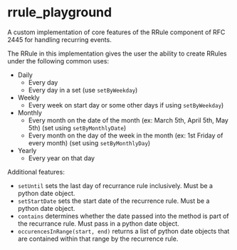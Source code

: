 # rrule_playground
A custom implementation of core features of the RRule component of RFC 2445 for handling recurring events.

The RRule in this implementation gives the user the ability to create RRules under the following common uses:
- Daily
     - Every day
     - Every day in a set (use ```setByWeekday```)
- Weekly
     - Every week on start day or some other days if using ```setByWeekday```)
- Monthly 
     - Every month on the date of the month (ex: March 5th, April 5th, May 5th) (set using ```setByMonthlyDate```)
     - Every month on the day of the week in the month (ex: 1st Friday of every month) (set using ```setByMonthlyDay```)
- Yearly
     - Every year on that day
     
 Additional features:
 - ```setUntil``` sets the last day of recurrance rule inclusively. Must be a python date object.
 - ```setStartDate``` sets the start date of the recurrence rule. Must be a python date object.
 - ```contains``` determines whether the date passed into the method is part of the recurrance rule. Must pass in a python date object.
 - ```occurencesInRange(start, end)``` returns a list of python date objects that are contained within that range by the recurrence rule.

